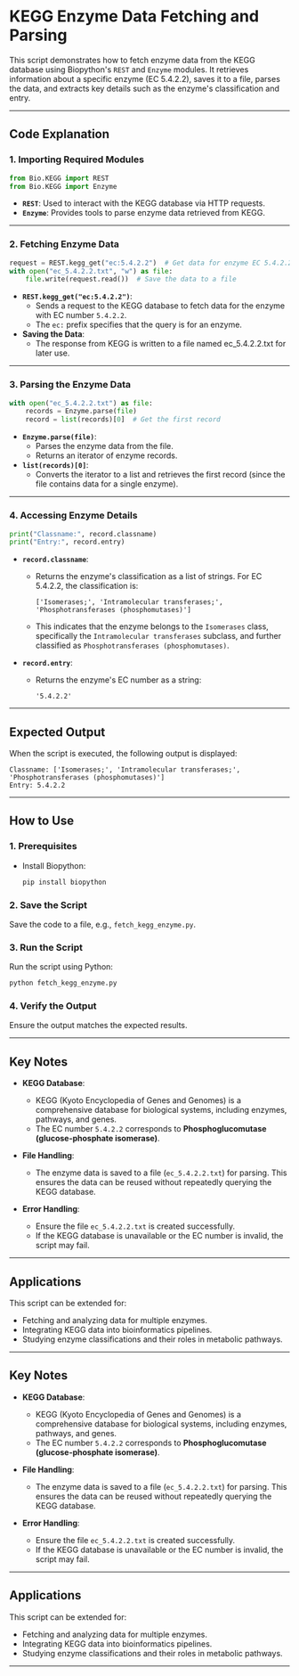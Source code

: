 # **KEGG Enzyme Data Fetching and Parsing**

This script demonstrates how to fetch enzyme data from the KEGG database using Biopython's `REST` and `Enzyme` modules. It retrieves information about a specific enzyme (EC 5.4.2.2), saves it to a file, parses the data, and extracts key details such as the enzyme's classification and entry.

---

## **Code Explanation**

### **1. Importing Required Modules**
```python
from Bio.KEGG import REST
from Bio.KEGG import Enzyme
```
- **`REST`**: Used to interact with the KEGG database via HTTP requests.
- **`Enzyme`**: Provides tools to parse enzyme data retrieved from KEGG.

---

### **2. Fetching Enzyme Data**
```python
request = REST.kegg_get("ec:5.4.2.2")  # Get data for enzyme EC 5.4.2.2
with open("ec_5.4.2.2.txt", "w") as file:
    file.write(request.read())  # Save the data to a file
```
- **`REST.kegg_get("ec:5.4.2.2")`**:
  - Sends a request to the KEGG database to fetch data for the enzyme with EC number `5.4.2.2`.
  - The `ec:` prefix specifies that the query is for an enzyme.
- **Saving the Data**:
  - The response from KEGG is written to a file named ec_5.4.2.2.txt for later use.

---

### **3. Parsing the Enzyme Data**
```python
with open("ec_5.4.2.2.txt") as file:
    records = Enzyme.parse(file)
    record = list(records)[0]  # Get the first record
```
- **`Enzyme.parse(file)`**:
  - Parses the enzyme data from the file.
  - Returns an iterator of enzyme records.
- **`list(records)[0]`**:
  - Converts the iterator to a list and retrieves the first record (since the file contains data for a single enzyme).

---

### **4. Accessing Enzyme Details**
```python
print("Classname:", record.classname)
print("Entry:", record.entry)
```
- **`record.classname`**:
  - Returns the enzyme's classification as a list of strings. For EC 5.4.2.2, the classification is:
    ```
    ['Isomerases;', 'Intramolecular transferases;', 'Phosphotransferases (phosphomutases)']
    ```
  - This indicates that the enzyme belongs to the `Isomerases` class, specifically the `Intramolecular transferases` subclass, and further classified as `Phosphotransferases (phosphomutases)`.

- **`record.entry`**:
  - Returns the enzyme's EC number as a string:
    ```
    '5.4.2.2'
    ```

---

## **Expected Output**
When the script is executed, the following output is displayed:
```
Classname: ['Isomerases;', 'Intramolecular transferases;', 'Phosphotransferases (phosphomutases)']
Entry: 5.4.2.2
```

---

## **How to Use**

### **1. Prerequisites**
- Install Biopython:
  ```bash
  pip install biopython
  ```

### **2. Save the Script**
Save the code to a file, e.g., `fetch_kegg_enzyme.py`.

### **3. Run the Script**
Run the script using Python:
```bash
python fetch_kegg_enzyme.py
```

### **4. Verify the Output**
Ensure the output matches the expected results.

---

## **Key Notes**
- **KEGG Database**:
  - KEGG (Kyoto Encyclopedia of Genes and Genomes) is a comprehensive database for biological systems, including enzymes, pathways, and genes.
  - The EC number `5.4.2.2` corresponds to **Phosphoglucomutase (glucose-phosphate isomerase)**.

- **File Handling**:
  - The enzyme data is saved to a file (`ec_5.4.2.2.txt`) for parsing. This ensures the data can be reused without repeatedly querying the KEGG database.

- **Error Handling**:
  - Ensure the file `ec_5.4.2.2.txt` is created successfully.
  - If the KEGG database is unavailable or the EC number is invalid, the script may fail.

---

## **Applications**
This script can be extended for:
- Fetching and analyzing data for multiple enzymes.
- Integrating KEGG data into bioinformatics pipelines.
- Studying enzyme classifications and their roles in metabolic pathways.

---

## **Key Notes**
- **KEGG Database**:
  - KEGG (Kyoto Encyclopedia of Genes and Genomes) is a comprehensive database for biological systems, including enzymes, pathways, and genes.
  - The EC number `5.4.2.2` corresponds to **Phosphoglucomutase (glucose-phosphate isomerase)**.

- **File Handling**:
  - The enzyme data is saved to a file (`ec_5.4.2.2.txt`) for parsing. This ensures the data can be reused without repeatedly querying the KEGG database.

- **Error Handling**:
  - Ensure the file `ec_5.4.2.2.txt` is created successfully.
  - If the KEGG database is unavailable or the EC number is invalid, the script may fail.

---

## **Applications**
This script can be extended for:
- Fetching and analyzing data for multiple enzymes.
- Integrating KEGG data into bioinformatics pipelines.
- Studying enzyme classifications and their roles in metabolic pathways.

---
